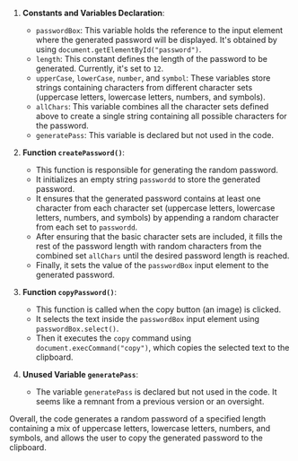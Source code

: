 1. **Constants and Variables Declaration**:

   - `passwordBox`: This variable holds the reference to the input element where the generated password will be displayed. It's obtained by using `document.getElementById("password")`.
   - `length`: This constant defines the length of the password to be generated. Currently, it's set to `12`.
   - `upperCase`, `lowerCase`, `number`, and `symbol`: These variables store strings containing characters from different character sets (uppercase letters, lowercase letters, numbers, and symbols).
   - `allChars`: This variable combines all the character sets defined above to create a single string containing all possible characters for the password.
   - `generatePass`: This variable is declared but not used in the code.

2. **Function `createPassword()`**:

   - This function is responsible for generating the random password.
   - It initializes an empty string `passwordd` to store the generated password.
   - It ensures that the generated password contains at least one character from each character set (uppercase letters, lowercase letters, numbers, and symbols) by appending a random character from each set to `passwordd`.
   - After ensuring that the basic character sets are included, it fills the rest of the password length with random characters from the combined set `allChars` until the desired password length is reached.
   - Finally, it sets the value of the `passwordBox` input element to the generated password.

3. **Function `copyPassword()`**:

   - This function is called when the copy button (an image) is clicked.
   - It selects the text inside the `passwordBox` input element using `passwordBox.select()`.
   - Then it executes the `copy` command using `document.execCommand("copy")`, which copies the selected text to the clipboard.

4. **Unused Variable `generatePass`**:
   - The variable `generatePass` is declared but not used in the code. It seems like a remnant from a previous version or an oversight.

Overall, the code generates a random password of a specified length containing a mix of uppercase letters, lowercase letters, numbers, and symbols, and allows the user to copy the generated password to the clipboard.

